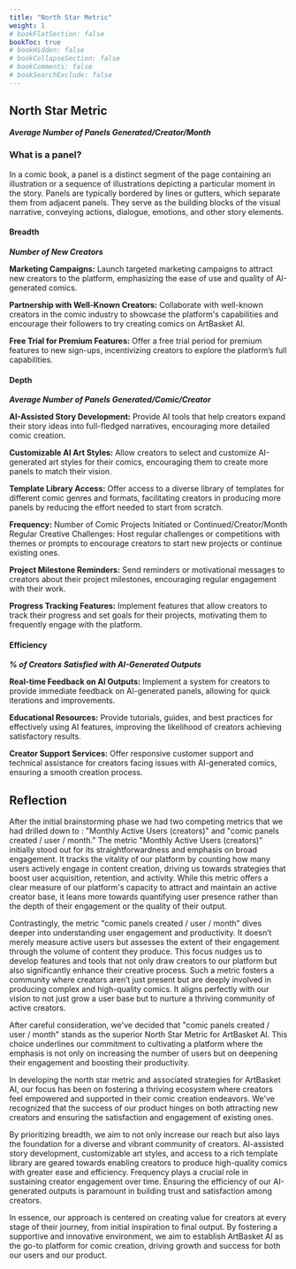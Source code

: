 ```yaml
---
title: "North Star Metric"
weight: 1
# bookFlatSection: false
bookToc: true
# bookHidden: false
# bookCollapseSection: false
# bookComments: false
# bookSearchExclude: false
---
```


## North Star Metric

 ***Average Number of Panels Generated/Creator/Month***

### What is a panel?

In a comic book, a panel is a distinct segment of the page containing an illustration or a sequence of illustrations depicting a particular moment in the story. Panels are typically bordered by lines or gutters, which separate them from adjacent panels. They serve as the building blocks of the visual narrative, conveying actions, dialogue, emotions, and other story elements.

#### Breadth

***Number of New Creators***

**Marketing Campaigns:** Launch targeted marketing campaigns to attract new creators to the platform, emphasizing the ease of use and quality of AI-generated comics.

**Partnership with Well-Known Creators:** Collaborate with well-known creators in the comic industry to showcase the platform's capabilities and encourage their followers to try creating comics on ArtBasket AI.

**Free Trial for Premium Features:** Offer a free trial period for premium features to new sign-ups, incentivizing creators to explore the platform’s full capabilities.

#### Depth

***Average Number of Panels Generated/Comic/Creator***

**AI-Assisted Story Development:** Provide AI tools that help creators expand their story ideas into full-fledged narratives, encouraging more detailed comic creation.

**Customizable AI Art Styles:** Allow creators to select and customize AI-generated art styles for their comics, encouraging them to create more panels to match their vision.

**Template Library Access:** Offer access to a diverse library of templates for different comic genres and formats, facilitating creators in producing more panels by reducing the effort needed to start from scratch.

**Frequency:** Number of Comic Projects Initiated or Continued/Creator/Month
Regular Creative Challenges: Host regular challenges or competitions with themes or prompts to encourage creators to start new projects or continue existing ones.

**Project Milestone Reminders:** Send reminders or motivational messages to creators about their project milestones, encouraging regular engagement with their work.

**Progress Tracking Features:** Implement features that allow creators to track their progress and set goals for their projects, motivating them to frequently engage with the platform.

#### Efficiency

***% of Creators Satisfied with AI-Generated Outputs***

**Real-time Feedback on AI Outputs:** Implement a system for creators to provide immediate feedback on AI-generated panels, allowing for quick iterations and improvements.

**Educational Resources:** Provide tutorials, guides, and best practices for effectively using AI features, improving the likelihood of creators achieving satisfactory results.

**Creator Support Services:** Offer responsive customer support and technical assistance for creators facing issues with AI-generated comics, ensuring a smooth creation process.

## Reflection

After the initial brainstorming phase we had two competing metrics that we had drilled down to : "Monthly Active Users (creators)" and "comic panels created / user / month."  The metric "Monthly Active Users (creators)" initially stood out for its straightforwardness and emphasis on broad engagement. It tracks the vitality of our platform by counting how many users actively engage in content creation, driving us towards strategies that boost user acquisition, retention, and activity. While this metric offers a clear measure of our platform's capacity to attract and maintain an active creator base, it leans more towards quantifying user presence rather than the depth of their engagement or the quality of their output.

Contrastingly, the metric "comic panels created / user / month" dives deeper into understanding user engagement and productivity. It doesn’t merely measure active users but assesses the extent of their engagement through the volume of content they produce. This focus nudges us to develop features and tools that not only draw creators to our platform but also significantly enhance their creative process. Such a metric fosters a community where creators aren’t just present but are deeply involved in producing complex and high-quality comics. It aligns perfectly with our vision to not just grow a user base but to nurture a thriving community of active creators.

After careful consideration, we've decided that "comic panels created / user / month" stands as the superior North Star Metric for ArtBasket AI. This choice underlines our commitment to cultivating a platform where the emphasis is not only on increasing the number of users but on deepening their engagement and boosting their productivity.

In developing the north star metric and associated strategies for ArtBasket AI, our focus has been on fostering a thriving ecosystem where creators feel empowered and supported in their comic creation endeavors. We've recognized that the success of our product hinges on both attracting new creators and ensuring the satisfaction and engagement of existing ones.

By prioritizing breadth, we aim to not only increase our reach but also lays the foundation for a diverse and vibrant community of creators. AI-assisted story development, customizable art styles, and access to a rich template library are geared towards enabling creators to produce high-quality comics with greater ease and efficiency. Frequency plays a crucial role in sustaining creator engagement over time. Ensuring the efficiency of our AI-generated outputs is paramount in building trust and satisfaction among creators.

In essence, our approach is centered on creating value for creators at every stage of their journey, from initial inspiration to final output. By fostering a supportive and innovative environment, we aim to establish ArtBasket AI as the go-to platform for comic creation, driving growth and success for both our users and our product.
